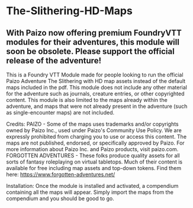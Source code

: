 # The-Slithering-HD-Maps
## With Paizo now offering premium FoundryVTT modules for their adventures, this module will soon be obsolete. Please support the official release of the adventure!

This is a Foundry VTT Module made for people looking to run the official Paizo Adventure The Slithering with HD map assets instead of the default maps included in the pdf. This module does not include any other material for the adventure such as journals, creature entries, or other copyrighted content. This module is also limited to the maps already within the adventure, and maps that were not already present in the adventure (such as single-encounter maps) are not included.

Credits: PAIZO - Some of the maps uses trademarks and/or copyrights owned by Paizo Inc., used under Paizo's Community Use Policy. We are expressly prohibited from charging you to use or access this content. The maps are not published, endorsed, or specifically approved by Paizo. For more information about Paizo Inc. and Paizo products, visit paizo.com. FORGOTTEN ADVENTURES - These folks produce quality assets for all sorts of fantasy roleplaying on virtual tabletops. Much of their content is available for free including map assets and top-down tokens. Find them here: https://www.forgotten-adventures.net/

Installation: Once the module is installed and activated, a compendium containing all the maps will appear. Simply import the maps from the compendium and you should be good to go.
